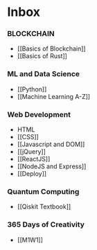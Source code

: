 # Inbox

### BLOCKCHAIN
- [[Basics of Blockchain]]
- [[Basics of Rust]]

### ML and Data Science
- [[Python]]
- [[Machine Learning A-Z]]
  
### Web Development
- HTML
- [[CSS]]
- [[Javascript and DOM]]
- [[jQuery]]
- [[ReactJS]]
- [[NodeJS and Express]]
- [[Deploy]]

### Quantum Computing
- [[Qiskit Textbook]]

### 365 Days of Creativity
- [[M1W1]]